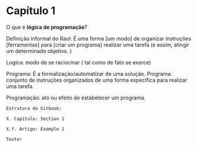 # Capítulo 1

O que é **lógica de programação**?


Definição informal do Raul:
É uma forma [um modo] de organizar instruções [ferramentas] para [criar um programa] realizar uma tarefa (e assim, atingir um determinado objetivo. )


Logica: modo de se raciocinar ( tal como de fato se exerce)


Programa: É a formalização/automatizar de uma solução. 
Programa: conjunto de instruções organizados de uma forma específica para realizar uma tarefa. 

Programação: ato ou efeito de estabelecer um programa.


```
Estrutura do Gitbook:

X. Capítulo: Section 1

X.Y. Artigo: Example 1

Teste!
```
